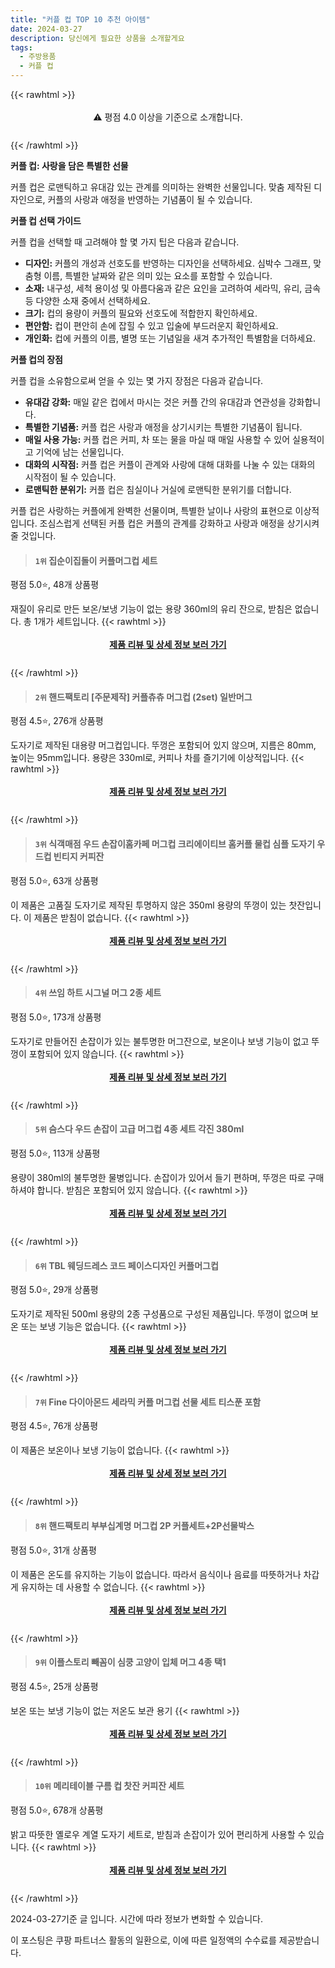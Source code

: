 ```yaml
---
title: "커플 컵 TOP 10 추천 아이템"
date: 2024-03-27
description: 당신에게 필요한 상품을 소개할게요
tags:
  - 주방용품
  - 커플 컵
---
```

{{< rawhtml >}}<div class="toc" style="text-align: center; height: 50px; line-height: 2;">  <p>⚠️ 평점 4.0 이상을 기준으로 소개합니다.<br></p></div> {{< /rawhtml >}}

**커플 컵: 사랑을 담은 특별한 선물**

커플 컵은 로맨틱하고 유대감 있는 관계를 의미하는 완벽한 선물입니다. 맞춤 제작된 디자인으로, 커플의 사랑과 애정을 반영하는 기념품이 될 수 있습니다.

**커플 컵 선택 가이드**

커플 컵을 선택할 때 고려해야 할 몇 가지 팁은 다음과 같습니다.

* **디자인:** 커플의 개성과 선호도를 반영하는 디자인을 선택하세요. 심박수 그래프, 맞춤형 이름, 특별한 날짜와 같은 의미 있는 요소를 포함할 수 있습니다.
* **소재:** 내구성, 세척 용이성 및 아름다움과 같은 요인을 고려하여 세라믹, 유리, 금속 등 다양한 소재 중에서 선택하세요.
* **크기:** 컵의 용량이 커플의 필요와 선호도에 적합한지 확인하세요.
* **편안함:** 컵이 편안히 손에 잡힐 수 있고 입술에 부드러운지 확인하세요.
* **개인화:** 컵에 커플의 이름, 별명 또는 기념일을 새겨 추가적인 특별함을 더하세요.

**커플 컵의 장점**

커플 컵을 소유함으로써 얻을 수 있는 몇 가지 장점은 다음과 같습니다.

* **유대감 강화:** 매일 같은 컵에서 마시는 것은 커플 간의 유대감과 연관성을 강화합니다.
* **특별한 기념품:** 커플 컵은 사랑과 애정을 상기시키는 특별한 기념품이 됩니다.
* **매일 사용 가능:** 커플 컵은 커피, 차 또는 물을 마실 때 매일 사용할 수 있어 실용적이고 기억에 남는 선물입니다.
* **대화의 시작점:** 커플 컵은 커플이 관계와 사랑에 대해 대화를 나눌 수 있는 대화의 시작점이 될 수 있습니다.
* **로맨틱한 분위기:** 커플 컵은 침실이나 거실에 로맨틱한 분위기를 더합니다.

커플 컵은 사랑하는 커플에게 완벽한 선물이며, 특별한 날이나 사랑의 표현으로 이상적입니다. 조심스럽게 선택된 커플 컵은 커플의 관계를 강화하고 사랑과 애정을 상기시켜 줄 것입니다.


>#### `1위` 집순이집돌이 커플머그컵 세트
평점 5.0⭐, 48개 상품평

재질이 유리로 만든 보온/보냉 기능이 없는 용량 360ml의 유리 잔으로, 받침은 없습니다. 총 1개가 세트입니다.
{{< rawhtml >}}<div class="toc" style="text-align: center; height: 50px; line-height: 2;"><p><b><a href="https://link.coupang.com/re/AFFSDP?lptag=AF5033054&pageKey=7072687052&itemId=17568717182&vendorItemId=84735480297&traceid=V0-153-b3fcfef880a5bf33&requestid=20240327200428761288981504&token=31850B%7CGM">제품 리뷰 및 상세 정보 보러 가기</a></b><br></p> </div>{{< /rawhtml >}}

>#### `2위` 핸드팩토리 [주문제작] 커플츄츄 머그컵 (2set) 일반머그
평점 4.5⭐, 276개 상품평

도자기로 제작된 대용량 머그컵입니다. 뚜껑은 포함되어 있지 않으며, 지름은 80mm, 높이는 95mm입니다. 용량은 330ml로, 커피나 차를 즐기기에 이상적입니다.
{{< rawhtml >}}<div class="toc" style="text-align: center; height: 50px; line-height: 2;"><p><b><a href="https://link.coupang.com/re/AFFSDP?lptag=AF5033054&pageKey=4906544&itemId=22371056&vendorItemId=4489248759&traceid=V0-153-213f1cf057104c8e&requestid=20240327200428761288981504&token=31850B%7CGM">제품 리뷰 및 상세 정보 보러 가기</a></b><br></p> </div>{{< /rawhtml >}}

>#### `3위` 식객매점 우드 손잡이홈카페 머그컵 크리에이티브 홈커플 물컵 심플 도자기 우드컵 빈티지 커피잔
평점 5.0⭐, 63개 상품평

이 제품은 고품질 도자기로 제작된 투명하지 않은 350ml 용량의 뚜껑이 있는 찻잔입니다. 이 제품은 받침이 없습니다.
{{< rawhtml >}}<div class="toc" style="text-align: center; height: 50px; line-height: 2;"><p><b><a href="https://link.coupang.com/re/AFFSDP?lptag=AF5033054&pageKey=7581385775&itemId=20013861587&vendorItemId=87110694774&traceid=V0-153-3319bf2b50ebac1f&requestid=20240327200428761288981504&token=31850B%7CGM">제품 리뷰 및 상세 정보 보러 가기</a></b><br></p> </div>{{< /rawhtml >}}

>#### `4위` 쓰임 하트 시그널 머그 2종 세트
평점 5.0⭐, 173개 상품평

도자기로 만들어진 손잡이가 있는 불투명한 머그잔으로, 보온이나 보냉 기능이 없고 뚜껑이 포함되어 있지 않습니다.
{{< rawhtml >}}<div class="toc" style="text-align: center; height: 50px; line-height: 2;"><p><b><a href="https://link.coupang.com/re/AFFSDP?lptag=AF5033054&pageKey=6393333317&itemId=13639047206&vendorItemId=80891755736&traceid=V0-153-5239b953c856b6f3&requestid=20240327200428761288981504&token=31850B%7CGM">제품 리뷰 및 상세 정보 보러 가기</a></b><br></p> </div>{{< /rawhtml >}}

>#### `5위` 슴스다 우드 손잡이 고급 머그컵 4종 세트 각진 380ml
평점 5.0⭐, 113개 상품평

용량이 380ml의 불투명한 물병입니다. 손잡이가 있어서 들기 편하며, 뚜껑은 따로 구매하셔야 합니다. 받침은 포함되어 있지 않습니다.
{{< rawhtml >}}<div class="toc" style="text-align: center; height: 50px; line-height: 2;"><p><b><a href="https://link.coupang.com/re/AFFSDP?lptag=AF5033054&pageKey=7529936375&itemId=19768379170&vendorItemId=86871523956&traceid=V0-153-2c528a173174c537&requestid=20240327200428761288981504&token=31850B%7CGM">제품 리뷰 및 상세 정보 보러 가기</a></b><br></p> </div>{{< /rawhtml >}}

>#### `6위` TBL 웨딩드레스 코드 페이스디자인 커플머그컵
평점 5.0⭐, 29개 상품평

도자기로 제작된 500ml 용량의 2종 구성품으로 구성된 제품입니다. 뚜껑이 없으며 보온 또는 보냉 기능은 없습니다.
{{< rawhtml >}}<div class="toc" style="text-align: center; height: 50px; line-height: 2;"><p><b><a href="https://link.coupang.com/re/AFFSDP?lptag=AF5033054&pageKey=6119019&itemId=27364614&vendorItemId=3040536829&traceid=V0-153-6953b01a39c461f5&requestid=20240327200428761288981504&token=31850B%7CGM">제품 리뷰 및 상세 정보 보러 가기</a></b><br></p> </div>{{< /rawhtml >}}

>#### `7위` Fine 다이아몬드 세라믹 커플 머그컵 선물 세트 티스푼 포함
평점 4.5⭐, 76개 상품평

이 제품은 보온이나 보냉 기능이 없습니다.
{{< rawhtml >}}<div class="toc" style="text-align: center; height: 50px; line-height: 2;"><p><b><a href="https://link.coupang.com/re/AFFSDP?lptag=AF5033054&pageKey=6122472055&itemId=11614932332&vendorItemId=78889605567&traceid=V0-153-63e84cb7232431f9&requestid=20240327200428761288981504&token=31850B%7CGM">제품 리뷰 및 상세 정보 보러 가기</a></b><br></p> </div>{{< /rawhtml >}}

>#### `8위` 핸드팩토리 부부십계명 머그컵 2P 커플세트+2P선물박스
평점 5.0⭐, 31개 상품평

이 제품은 온도를 유지하는 기능이 없습니다. 따라서 음식이나 음료를 따뜻하거나 차갑게 유지하는 데 사용할 수 없습니다.
{{< rawhtml >}}<div class="toc" style="text-align: center; height: 50px; line-height: 2;"><p><b><a href="https://link.coupang.com/re/AFFSDP?lptag=AF5033054&pageKey=7412617335&itemId=19210305334&vendorItemId=86327418101&traceid=V0-153-960e3f83a8bb2d88&requestid=20240327200428761288981504&token=31850B%7CGM">제품 리뷰 및 상세 정보 보러 가기</a></b><br></p> </div>{{< /rawhtml >}}

>#### `9위` 이플스토리 빼꼼이 심쿵 고양이 입체 머그 4종 택1
평점 4.5⭐, 25개 상품평

보온 또는 보냉 기능이 없는 저온도 보관 용기
{{< rawhtml >}}<div class="toc" style="text-align: center; height: 50px; line-height: 2;"><p><b><a href="https://link.coupang.com/re/AFFSDP?lptag=AF5033054&pageKey=6342133324&itemId=13310376077&vendorItemId=87987402808&traceid=V0-153-8c71dc062ea713d4&requestid=20240327200428761288981504&token=31850B%7CGM">제품 리뷰 및 상세 정보 보러 가기</a></b><br></p> </div>{{< /rawhtml >}}

>#### `10위` 메리테이블 구름 컵 찻잔 커피잔 세트
평점 5.0⭐, 678개 상품평

밝고 따뜻한 옐로우 계열 도자기 세트로, 받침과 손잡이가 있어 편리하게 사용할 수 있습니다.
{{< rawhtml >}}<div class="toc" style="text-align: center; height: 50px; line-height: 2;"><p><b><a href="https://link.coupang.com/re/AFFSDP?lptag=AF5033054&pageKey=6532167447&itemId=14512419278&vendorItemId=81755332097&traceid=V0-153-96e6dc2396dc8191&requestid=20240327200428761288981504&token=31850B%7CGM">제품 리뷰 및 상세 정보 보러 가기</a></b><br></p> </div>{{< /rawhtml >}}


2024-03-27기준 글 입니다.
시간에 따라 정보가 변화할 수 있습니다.

이 포스팅은 쿠팡 파트너스 활동의 일환으로, 이에 따른 일정액의 수수료를 제공받습니다.